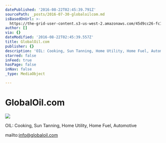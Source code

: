 ```yaml
---
datePublished: '2016-08-22T02:45:39.791Z'
sourcePath: _posts/2016-07-30-globaloilcom.md
isBasedOnUrl: >-
  https://the-grid-user-content.s3-us-west-2.amazonaws.com/45d9cc26-fc1c-4d03-bf52-8510f25b1a04.jpg
author: []
via: {}
dateModified: '2016-08-22T02:45:39.557Z'
title: GlobalOil.com
publisher: {}
description: 'OIL: Cooking, Sun Tanning, Home Utility, Home Fuel, Automotive'
starred: false
inFeed: true
hasPage: false
inNav: false
_type: MediaObject

---
```

# GlobalOil.com
![](https://the-grid-user-content.s3-us-west-2.amazonaws.com/45d9cc26-fc1c-4d03-bf52-8510f25b1a04.jpg)

OIL: Cooking, Sun Tanning, Home Utility, Home Fuel, Automotive

mailto:info@globaloil.com